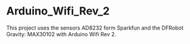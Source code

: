 # Arduino_Wifi_Rev_2
This project uses the sensors AD8232 form Sparkfun and the DFRobot Gravity: MAX30102 with Arduino Wifi Rev 2.
